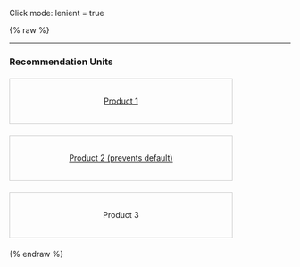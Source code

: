 ---
---

Click mode: lenient = true

{% raw %}
<style>
  .list {
    list-style: none;
    margin: 20px 0;
    padding: 0;
    width: 400px;
  }
  .item {
    height: 80px;
    margin: 20px 0;
    border: 1px solid #CCC;
    display: flex;
    flex-direction: column;
    justify-content: center;
    align-items: center;
    user-select: none;
  }
</style>
<hr>
<section>
  <h3>Recommendation Units</h3>
  <miso-recommendation unit-id="unit-1">
    <miso-results>
      <ul class="list">
        <li id="product-1" class="item" data-miso-product-id="product-1">
          <a href="#">Product 1</a>
        </li>
        <li id="product-2" class="item" data-miso-product-id="product-2">
          <a href="#">Product 2 (prevents default)</a>
        </li>
        <li id="product-3" class="item" data-miso-product-id="product-3">
          <span>Product 3</span>
        </li>
      </ul>
    </miso-results>
  </miso-recommendation>
</section>
<script>
document.querySelector('[data-miso-product-id="product-2"]').addEventListener('click', e => e.preventDefault());
</script>
<script>
const misocmd = window.misocmd || (window.misocmd = []);
misocmd.push(() => {
  MisoClient.plugins.use('std:ui');
  const client = new MisoClient('...');
  const trackerOptions = {
    click: {
      lenient: true,
    }
  };
  const unit = client.ui.recommendation.get('unit-1');
  window.helpers.unit.monitorEvents(unit);
  unit.useTracker(trackerOptions).startTracker();
});
</script>
{% endraw %}
